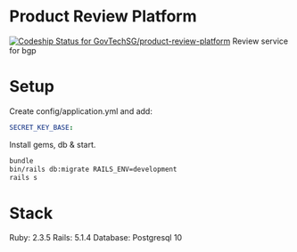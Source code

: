 # Product Review Platform
[ ![Codeship Status for GovTechSG/product-review-platform](https://app.codeship.com/projects/44920520-e9ee-0135-9c63-46e97464ee28/status?branch=master)](https://app.codeship.com/projects/270015)
Review service for bgp

# Setup
Create config/application.yml and add:
```yml
SECRET_KEY_BASE: 
```

Install gems, db & start.
```sh
bundle
bin/rails db:migrate RAILS_ENV=development
rails s
```

# Stack
Ruby: 2.3.5
Rails: 5.1.4
Database: Postgresql 10
